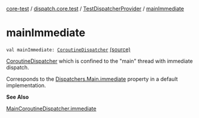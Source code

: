 [core-test](../../index.md) / [dispatch.core.test](../index.md) / [TestDispatcherProvider](index.md) / [mainImmediate](./main-immediate.md)

# mainImmediate

`val mainImmediate: `[`CoroutineDispatcher`](https://kotlin.github.io/kotlinx.coroutines/kotlinx-coroutines-core/kotlinx.coroutines/-coroutine-dispatcher/index.html) [(source)](https://github.com/RBusarow/Dispatch/tree/master/core-test/src/main/java/dispatch/core/test/TestDispatcherProvider.kt#L60)

[CoroutineDispatcher](https://kotlin.github.io/kotlinx.coroutines/kotlinx-coroutines-core/kotlinx.coroutines/-coroutine-dispatcher/index.html) which is confined to the "main" thread with immediate dispatch.

Corresponds to the [Dispatchers.Main.immediate](https://kotlin.github.io/kotlinx.coroutines/kotlinx-coroutines-core/kotlinx.coroutines/-main-coroutine-dispatcher/immediate.html) property in a default implementation.

**See Also**

[MainCoroutineDispatcher.immediate](https://kotlin.github.io/kotlinx.coroutines/kotlinx-coroutines-core/kotlinx.coroutines/-main-coroutine-dispatcher/immediate.html)

